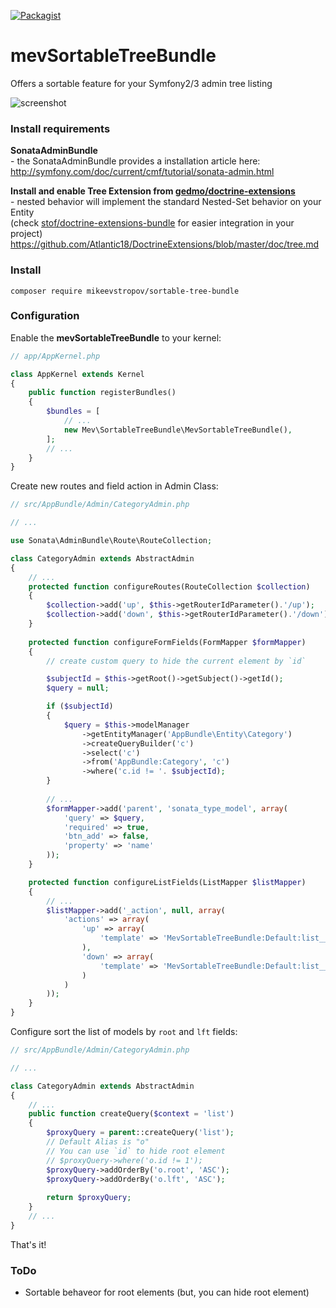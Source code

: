 [![Packagist](https://img.shields.io/packagist/l/doctrine/orm.svg?maxAge=2592000)]()

# mevSortableTreeBundle
Offers a sortable feature for your Symfony2/3 admin tree listing

![screenshot](https://cloud.githubusercontent.com/assets/15070249/16892502/cd866138-4b3e-11e6-891d-02bf1ed4acac.png)

### Install requirements

**SonataAdminBundle**  
\- the SonataAdminBundle provides a installation article here:  
http://symfony.com/doc/current/cmf/tutorial/sonata-admin.html

**Install and enable Tree Extension from [gedmo/doctrine-extensions](https://packagist.org/packages/gedmo/doctrine-extensions)**  
\- nested behavior will implement the standard Nested-Set behavior on your Entity  
(check [stof/doctrine-extensions-bundle](https://symfony.com/doc/master/bundles/StofDoctrineExtensionsBundle/index.html) for easier integration in your project)
https://github.com/Atlantic18/DoctrineExtensions/blob/master/doc/tree.md

### Install

```console
composer require mikeevstropov/sortable-tree-bundle
```

### Configuration

Enable the **mevSortableTreeBundle** to your kernel:

```php
// app/AppKernel.php

class AppKernel extends Kernel
{
	public function registerBundles()
	{
		$bundles = [
			// ...
			new Mev\SortableTreeBundle\MevSortableTreeBundle(),
		];
		// ...
	}
}
```

Create new routes and field action in Admin Class:

```php
// src/AppBundle/Admin/CategoryAdmin.php

// ...

use Sonata\AdminBundle\Route\RouteCollection;

class CategoryAdmin extends AbstractAdmin
{
	// ...
	protected function configureRoutes(RouteCollection $collection)
	{
		$collection->add('up', $this->getRouterIdParameter().'/up');
        $collection->add('down', $this->getRouterIdParameter().'/down');
    }
    
    protected function configureFormFields(FormMapper $formMapper)
    {
        // create custom query to hide the current element by `id`

        $subjectId = $this->getRoot()->getSubject()->getId();
        $query = null;

        if ($subjectId)
        {
            $query = $this->modelManager
                ->getEntityManager('AppBundle\Entity\Category')
                ->createQueryBuilder('c')
                ->select('c')
                ->from('AppBundle:Category', 'c')
                ->where('c.id != '. $subjectId);
        }
        
        // ...
        $formMapper->add('parent', 'sonata_type_model', array(
            'query' => $query,
            'required' => true,
            'btn_add' => false,
            'property' => 'name'
        ));
    }

	protected function configureListFields(ListMapper $listMapper)
	{
		// ...
		$listMapper->add('_action', null, array(
			'actions' => array(
				'up' => array(
                    'template' => 'MevSortableTreeBundle:Default:list__action_up.html.twig'
                ),
                'down' => array(
                    'template' => 'MevSortableTreeBundle:Default:list__action_down.html.twig'
                )
			)
		));
	}
}
```

Configure sort the list of models by `root` and `lft` fields:

```php
// src/AppBundle/Admin/CategoryAdmin.php

// ...

class CategoryAdmin extends AbstractAdmin
{
	// ...
	public function createQuery($context = 'list')
	{
		$proxyQuery = parent::createQuery('list');
        // Default Alias is "o"
        // You can use `id` to hide root element
        // $proxyQuery->where('o.id != 1');
        $proxyQuery->addOrderBy('o.root', 'ASC');
        $proxyQuery->addOrderBy('o.lft', 'ASC');
    
		return $proxyQuery;
	}
	// ...
}
```

That's it!

### ToDo
- Sortable behaveor for root elements (but, you can hide root element)

